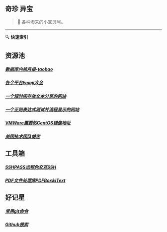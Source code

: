 ## 奇珍 异宝

> :white_flower: 各种淘来的小宝贝阿。 
-----
:mag: **快速索引**
## 资源池

##### [数据库内核月报-taobao](http://mysql.taobao.org/monthly/)
##### [各个平台Emoji大全](https://emojipedia.org/)
##### [一个短时间存放文本分享的网站](https://paste.ubuntu.com/)
##### [一个正则表达式测试并流程显示的网站](https://regexper.com/)
##### [VMWare需要的CentOS镜像地址](http://archive.kernel.org/centos-vault/)
##### [美团技术团队博客](https://tech.meituan.com/)

## 工具箱

##### [SSHPASS远程免交互SSH](treasure/docs/SSHPASS.md)
##### [PDF文件处理库PDFBox&iText](treasure/index)

## 好记星

##### [常用git命令](treasure/docs/常用git命令.md)
##### [Github搜索](treasure/docs/Github搜索.md)






